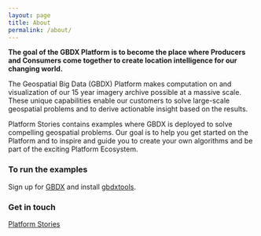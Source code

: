 ```yaml
---
layout: page
title: About
permalink: /about/
---
```


**The goal of the GBDX Platform is to become the place where Producers and Consumers
come together to create location intelligence for our changing world.**

The Geospatial Big Data (GBDX) Platform makes computation on and visualization of our 15 year imagery
archive possible at a massive scale. These unique capabilities enable our customers to
solve large-scale geospatial problems and to derive actionable insight based on the results.

Platform Stories contains examples where GBDX is deployed to solve compelling
geospatial problems. Our goal is to help you get started on the Platform and
to inspire and guide you to create your own algorithms and be part of the exciting
Platform Ecosystem.

### To run the examples

Sign up for [GBDX](https://gbdx.geobigdata.io) and
install [gbdxtools](https://github.com/digitalglobe/gbdxtools).

### Get in touch

[Platform Stories](mailto:kostas.stamatiou@digitalglobe.com)

